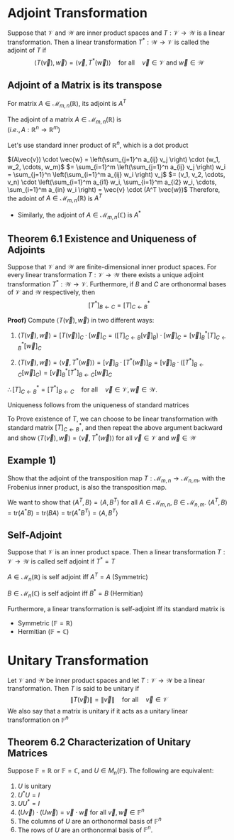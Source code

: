 # Adjoint Transformation
Suppose that $\mathcal{V}$ and $\mathcal{W}$ are inner product spaces and $T : \mathcal{V} \rightarrow \mathcal{W}$ is a linear transformation. Then a linear transformation $T^* : \mathcal{W} \rightarrow \mathcal{V}$ is called the adjoint of $T$ if  
$$\langle T(\vec{v}), \vec{w} \rangle = \langle \vec{v}, T^*(\vec{w}) \rangle \quad \text{for all} \quad \vec{v} \in \mathcal{V} \text{ and } \vec{w} \in \mathcal{W}$$

## Adjoint of a Matrix is its transpose
For matrix $A\in \mathcal{M}_{m,n}(\mathbb{R})$, its adjoint is $A^{T}$

The adjoint of a matrix $A \in \mathcal{M}_{m,n}(\mathbb{R})$ is  
$(i.e., \, A : \mathbb{R}^n \to \mathbb{R}^m)$

Let's use standard inner product of $\mathbb{R}^{n}$, which is a dot product

$(A\vec{v}) \cdot \vec{w} = \left(\sum_{j=1}^n a_{ij} v_j \right) \cdot (w_1, w_2, \cdots, w_m)$
$= \sum_{i=1}^m \left(\sum_{j=1}^n a_{ij} v_j \right) w_i = \sum_{j=1}^n \left(\sum_{i=1}^m a_{ij} w_i \right) v_j$
$= (v_1, v_2, \cdots, v_n) \cdot \left(\sum_{i=1}^m a_{i1} w_i, \sum_{i=1}^m a_{i2} w_i, \cdots, \sum_{i=1}^m a_{in} w_i \right) = \vec{v} \cdot (A^T \vec{w})$
Therefore, the adoint of $A\in \mathcal{M}_{m,n}(\mathbb{R})$ is $A^{T}$
- Similarly, the adjoint of $A\in \mathcal{M}_{m,n}(\mathbb{C})$ is $A^{*}$

## Theorem 6.1 Existence and Uniqueness of Adjoints
Suppose that $\mathcal{V}$ and $\mathcal{W}$ are finite-dimensional inner product spaces. For every linear transformation $T : \mathcal{V} \rightarrow \mathcal{W}$ there exists a unique adjoint transformation $T^* : \mathcal{W} \rightarrow \mathcal{V}$. Furthermore, if $B$ and $C$ are orthonormal bases of $\mathcal{V}$ and $\mathcal{W}$ respectively, then  
$$\left[ T^* \right]_{B \leftarrow C} = \left[ T \right]_{C \leftarrow B}^*$$

**Proof)**
Compute $\langle T(\vec{v}), \vec{w} \rangle$ in two different ways:

1. $\langle T(\vec{v}), \vec{w} \rangle = [T(\vec{v})]_C \cdot [\vec{w}]_C = \left( [T]_{C \leftarrow B} [\vec{v}]_B \right) \cdot [\vec{w}]_C = [\vec{v}]_B^* [T]_{C \leftarrow B}^* [\vec{w}]_C$

2. $\langle T(\vec{v}), \vec{w} \rangle = \langle \vec{v}, T^*(\vec{w}) \rangle = [\vec{v}]_B \cdot [T^*(\vec{w})]_B = [\vec{v}]_B \cdot \left( [T^*]_{B \leftarrow C} [\vec{w}]_C \right) = [\vec{v}]_B^* [T^*]_{B \leftarrow C} [\vec{w}]_C$

$\therefore [T]_{C \leftarrow B}^* = [T^*]_{B \leftarrow C} \quad \text{for all} \quad \vec{v} \in \mathcal{V}, \vec{w} \in \mathcal{W}.$

Uniqueness follows from the uniqueness of standard matrices

To Prove existence of $T$, we can choose to be linear transformation with standard matrix $[T]^{*}_{C\leftarrow B}$, and then repeat the above argument backward and show $\langle T(\vec{v}), \vec{w} \rangle = \langle \vec{v}, T^*(\vec{w}) \rangle$ for all $\vec{v}\in\mathcal{V}$ and $\vec{w}\in \mathcal{W}$

## Example 1)
Show that the adjoint of the transposition map $T : \mathcal{M}_{m,n} \rightarrow \mathcal{M}_{n,m}$, with the Frobenius inner product, is also the transposition map.

We want to show that $\langle A^T, B \rangle = \langle A, B^T \rangle$ for all $A \in \mathcal{M}_{m,n}$, $B \in \mathcal{M}_{n,m}$.
$\langle A^{T}, B \rangle = \text{tr}(A^{*}B) = \text{tr}(BA) = \text{tr}(A^{*}B^{T})=\langle A,B^{T} \rangle$

## Self-Adjoint
Suppose that $\mathcal{V}$ is an inner product space. Then a linear transformation $T:\mathcal{V}\to \mathcal{W}$ is called self adjoint if $T^{*}=T$

$A\in\mathcal{M}_{n}(\mathbb{R})$ is self adjoint iff $A^{T}=A$ (Symmetric)

$B\in\mathcal{M}_{n}(\mathbb{C})$ is self adjoint iff $B^{*}=B$ (Hermitian)

Furthermore, a linear transformation is self-adjoint iff its standard matrix is
- Symmetric $(\mathbb{F}=\mathbb{R})$
- Hermitian $(\mathbb{F}=\mathbb{C})$

# Unitary Transformation
Let $\mathcal{V}$ and $\mathcal{W}$ be inner product spaces and let $T : \mathcal{V} \to \mathcal{W}$ be a linear transformation. Then $T$ is said to be unitary if
$$\|T(\vec{v})\| = \|\vec{v}\| \quad \text{for all} \quad \vec{v} \in \mathcal{V}$$
We also say that a matrix is unitary if it acts as a unitary linear transformation on $\mathbb{F}^n$

## Theorem 6.2 Characterization of Unitary Matrices
Suppose $\mathbb{F} = \mathbb{R}$ or $\mathbb{F} = \mathbb{C}$, and $U \in M_n(\mathbb{F})$. The following are equivalent:
1. $U$ is unitary
2. $U^*U = I$
3. $UU^* = I$
4. $(U\vec{v}) \cdot (U\vec{w}) = \vec{v} \cdot \vec{w}$ for all $\vec{v}, \vec{w} \in \mathbb{F}^n$
5. The columns of $U$ are an orthonormal basis of $\mathbb{F}^n$
6. The rows of $U$ are an orthonormal basis of $\mathbb{F}^n$.